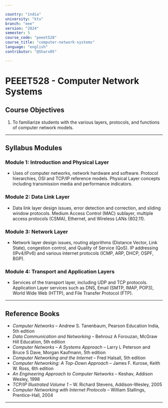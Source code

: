 ```yaml
---

country: "india"
university: "ktu"
branch: "eee"
version: "2024"
semester: 5
course_code: "peeet528"
course_title: "computer-network-systems"
language: "english"
contributor: "@Sharx05"

---
```


# PEEET528 - Computer Network Systems

## Course Objectives

1.  To familiarize students with the various layers, protocols, and functions of computer network models.

---

## Syllabus Modules

### Module 1: Introduction and Physical Layer

-   Uses of computer networks, network hardware and software. Protocol hierarchies, OSI and TCP/IP reference models. Physical Layer concepts including transmission media and performance indicators.

### Module 2: Data Link Layer

-   Data link layer design issues, error detection and correction, and sliding window protocols. Medium Access Control (MAC) sublayer, multiple access protocols (CSMA), Ethernet, and Wireless LANs (802.11).

### Module 3: Network Layer

-   Network layer design issues, routing algorithms (Distance Vector, Link State), congestion control, and Quality of Service (QoS). IP addressing (IPv4/IPv6) and various internet protocols (ICMP, ARP, DHCP, OSPF, BGP).

### Module 4: Transport and Application Layers

-   Services of the transport layer, including UDP and TCP protocols. Application Layer services such as DNS, Email (SMTP, IMAP, POP3), World Wide Web (HTTP), and File Transfer Protocol (FTP).

---

## Reference Books

-   *Computer Networks* – Andrew S. Tanenbaum, Pearson Education India, 5th edition
-   *Data Communication and Networking* – Behrouz A Forouzan, McGraw Hill Education, 5th edition
-   *Computer Networks – A Systems Approach* – Larry L Peterson and Bruce S Dave, Morgan Kaufmann, 5th edition
-   *Computer Networking and the Internet* – Fred Halsall, 5th edition
-   *Computer Networking: A Top-Down Approach* – James F. Kurose, Keith W. Ross, 6th edition
-   *An Engineering Approach to Computer Networks* – Keshav, Addison Wesley, 1998
-   *TCP/IP Illustrated Volume 1* – W. Richard Stevens, Addison-Wesley, 2005
-   *Computer Networking with Internet Protocols* – William Stallings, Prentice-Hall, 2004

---
